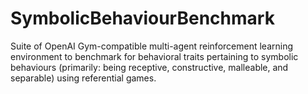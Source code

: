 # SymbolicBehaviourBenchmark
Suite of OpenAI Gym-compatible multi-agent reinforcement learning environment to benchmark for behavioral traits pertaining to symbolic behaviours (primarily: being receptive, constructive, malleable, and separable) using referential games.
